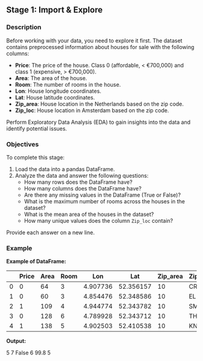 ## Stage 1: Import & Explore

### Description

Before working with your data, you need to explore it first. The dataset contains preprocessed information about houses for sale with the following columns:

- **Price**: The price of the house. Class 0 (affordable, < €700,000) and class 1 (expensive, > €700,000).
- **Area**: The area of the house.
- **Room**: The number of rooms in the house.
- **Lon**: House longitude coordinates.
- **Lat**: House latitude coordinates.
- **Zip_area**: House location in the Netherlands based on the zip code.
- **Zip_loc**: House location in Amsterdam based on the zip code.

Perform Exploratory Data Analysis (EDA) to gain insights into the data and identify potential issues.

### Objectives

To complete this stage:

1. Load the data into a pandas DataFrame.
2. Analyze the data and answer the following questions:
   - How many rows does the DataFrame have?
   - How many columns does the DataFrame have?
   - Are there any missing values in the DataFrame (True or False)?
   - What is the maximum number of rooms across the houses in the dataset?
   - What is the mean area of the houses in the dataset?
   - How many unique values does the column `Zip_loc` contain?

Provide each answer on a new line.

### Example

**Example of DataFrame:**

|    | Price | Area | Room | Lon      | Lat       | Zip_area | Zip_loc |
|----|-------|------|------|----------|-----------|----------|---------|
| 0  | 0     | 64   | 3    | 4.907736 | 52.356157 | 10       | CR      |
| 1  | 0     | 60   | 3    | 4.854476 | 52.348586 | 10       | EL      |
| 2  | 1     | 109  | 4    | 4.944774 | 52.343782 | 10       | SM      |
| 3  | 0     | 128  | 6    | 4.789928 | 52.343712 | 10       | TH      |
| 4  | 1     | 138  | 5    | 4.902503 | 52.410538 | 10       | KN      |

**Output:**

5
7
False
6
99.8
5